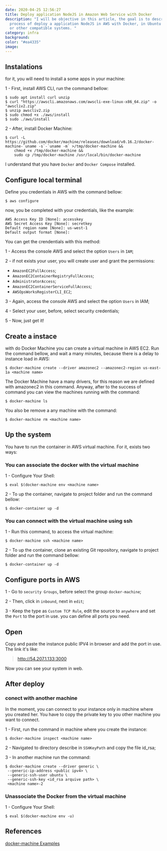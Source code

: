 ```yaml
---
date: 2020-04-25 12:56:27
title: Deploy application NodeJS in Amazon Web Service with Docker
description: "I will be objective in this article, the goal is to describe a
  process of deploy a application NodeJS in AWS with Docker, in Ubuntu 18 system
  or other compatible systems. "
category: infra
background: 
color: "#ea4335"
image: 
---
```

## Instalations

for it, you will need to install a some apps in your machine:

1 - First, install AWS CLI, run the command bellow:

```shell
$ sudo apt install curl unzip
$ curl "https://awscli.amazonaws.com/awscli-exe-linux-x86_64.zip" -o "awscliv2.zip"
$ unzip awscliv2.zip
$ sudo chmod +x ./aws/install
$ sudo ./aws/install
```

2 - After, install Docker Machine:

```shell
$ curl -L https://github.com/docker/machine/releases/download/v0.16.2/docker-machine-`uname -s`-`uname -m` >/tmp/docker-machine &&
    chmod +x /tmp/docker-machine &&
    sudo cp /tmp/docker-machine /usr/local/bin/docker-machine
```

I understand that you have `Docker` and `Docker Compose` installed.

## Configure local terminal

Define you credentials in AWS with the command bellow:

```shell
$ aws configure 
```

now, you be completed with your credentials, like the example:

```shell
AWS Access Key ID [None]: accesskey
AWS Secret Access Key [None]: secretkey
Default region name [None]: us-west-1
Default output format [None]:
```

You can get the crendentials with this method:

1 - Access the console AWS and select the option `Users` in `IAM`;

2 - if not exists your user, you will create user and grant the permissions:

* `AmazonEC2FullAccess`;
* `AmazonEC2ContainerRegistryFullAccess`;
* `AdministratorAccess`;
* `AmazonEC2ContainerServiceFullAccess`;
* `AWSOpsWorksRegisterCLI_EC2`;

3 - Again, access the console AWS and select the option `Users` in IAM;

4 - Select your user, before, select security credentials;

5 - Now, just get it!

## Create a instace

with do Docker Machine you can create a virtual machine in AWS EC2. Run the command bellow, and wait a many minutes, because there is a delay to instance load in AWS:

```shell
$ docker-machine create --driver amazonec2 --amazonec2-region us-east-1a <machine name>
```

The Docker Machine have a many drivers, for this reason we are defined with amazonec2 in this command. Anyway, after to the success of command you can view the machines running with the command:

```shell
$ docker-machine ls
```

You also be remove a any machine with the command:

```shell
$ docker-machine rm <machine name>
```

## Up the system

You have to run the container in AWS virtual machine. For it, exists two ways:

### You can associate the docker with the virtual machine

1 - Configure Your Shell:

```shell
$ eval $(docker-machine env <machine name>
```

2 - To up the container, navigate to project folder and run the command bellow:

```shell
$ docker-container up -d
```

### You can connect with the virtual machine using ssh

1 - Run this command, to access the virtual machine:

```shell
$ docker-machine ssh <machine name>
```

2 - To up the container, clone an existing Git repository, navigate to project folder and run the command bellow:

```shell
$ docker-container up -d
```

## Configure ports in AWS

1 - Go to `security Groups`, before select the group `docker-machine`;

2 - Then, click in `inbound`, next in `edit`;

3 - Keep the type as `Custom TCP Rule`, edit the source to `anywhere` and set the `Port` to the port in use. you can define all ports you need.

## Open

Copy and paste the instance public IPV4 in browser and add the port in use. The link it's like:

> http://54.207.1.133:3000

Now you can see your system in web.

## After deploy

### conect with another machine

In the moment, you can connect to your instance only in machine where you created her. You have to copy the private key to you other machine you want to connect.

1 - First, run the command in machine where you create the instance:

```shell
$ docker-machine inspect <machine name>
```

2 - Navigated to directory describe in `SSHKeyPath` and copy the file id_rsa;

3 - In another machine run the command:

```shell
$ docker-machine create --driver generic \
 --generic-ip-address <public ipv4> \
 --generic-ssh-user ubuntu \
 --generic-ssh-key <id_rsa arquive path> \
 <machine name>-2
```

### Unassociate the Docker from the virtual machine

1 - Configure Your Shell:

```shell
$ eval $(docker-machine env -u)
```

## References

[docker-machine Examples](https://docs.docker.com/v17.09/machine/examples/aws/#step-4-use-machine-to-remove-the-instance)
